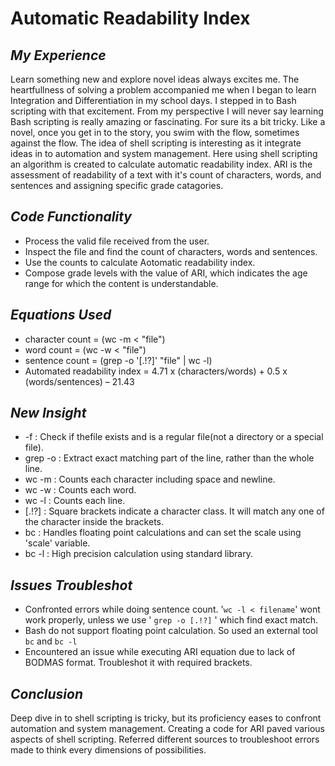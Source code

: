 # Automatic Readability Index
## *My Experience* 
Learn something new and explore novel ideas always excites me. The heartfullness of solving a problem accompanied me when I began to learn Integration and Differentiation in my school days. I stepped in to Bash scripting with that excitement. From my perspective I will never say learning Bash scripting is really amazing or fascinating. For sure its a bit tricky. Like a novel, once you get in to the story, you swim with the flow, sometimes against the flow. The idea of shell scripting is interesting as it integrate ideas in to automation and system management. Here using shell scripting an algorithm is created to calculate automatic readability index. ARI is the assessment of readability of a text with it's count of characters, words, and sentences and assigning specific grade catagories.
## *Code Functionality*
- Process the valid file received from the user.
- Inspect the file and find the count of characters, words and sentences.
- Use the counts to calculate Aotomatic readability index.
- Compose grade levels with the value of ARI, which indicates the age range for which the content is understandable.
## *Equations Used*
- character count = (wc -m < "file")
- word count = (wc -w < "file")
- sentence count = (grep -o '[.!?]' "file" | wc -l)
- Automated readability index = 4.71 x (characters/words) + 0.5 x (words/sentences) – 21.43
## *New Insight*
- -f      : Check if thefile exists and is a regular file(not a directory or a special file).
- grep -o : Extract exact matching part of the line, rather than the whole line.
- wc -m   : Counts each character including space and newline.
- wc -w   : Counts each word.
- wc -l   : Counts each line.
- [.!?]   : Square brackets indicate a character class. It will match any one of the character inside the brackets.
- bc      : Handles floating point calculations and can set the scale using 'scale' variable.
- bc -l   : High precision calculation using standard library.
## *Issues Troubleshot*
- Confronted errors while doing sentence count. '`wc -l < filename`' wont work properly, unless we use ' `grep -o [.!?]` ' which find exact match.
- Bash do not support floating point calculation. So used an external tool `bc` and `bc -l`
- Encountered an issue while executing ARI equation due to lack of BODMAS format. Troubleshot it with required brackets.
## *Conclusion*
Deep dive in to shell scripting is tricky, but its proficiency eases to confront automation and system management. Creating a code for ARI paved various aspects of shell scripting. Referred different sources to troubleshoot errors made to think every dimensions of possibilities.
